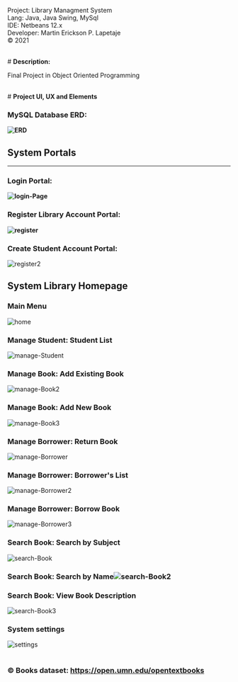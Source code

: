 Project: Library Managment System  
Lang: Java, Java Swing, MySql  
IDE: Netbeans 12.x  
Developer: Martin Erickson P. Lapetaje  
&copy; 2021

<br>
# <b> Description:</b>

Final Project in Object Oriented Programming

<br>
# <b>Project UI, UX and Elements<b>

<br>

### <b> MySQL Database ERD:</b>

<img src="https://i.ibb.co/2kzLNHD/ERD.png" alt="ERD" border="0"><br>

## System Portals

<hr>

### <b>Login Portal: </b>

<img src="https://i.ibb.co/QKc72vj/login-Page.png" alt="login-Page" border="0"><br>

### Register Library Account Portal:</b>

<img src="https://i.ibb.co/W6XzqV4/register.png" alt="register" border="0"><br>

### Create Student Account Portal:</b>

<img src="https://i.ibb.co/jZr2c7F/register2.png" alt="register2" border="0"><br>

## System Library Homepage

### <b>Main Menu</b>

<img src="https://i.ibb.co/yYLYxKx/home.png" alt="home" border="0"><br>

### <b>Manage Student: Student List</b>

<img src="https://i.ibb.co/mhHHy8H/manage-Student.png" alt="manage-Student" border="0"><br>

### <b>Manage Book: Add Existing Book</b>

<img src="https://i.ibb.co/jrrkCc6/manage-Book2.png" alt="manage-Book2" border="0"><br>

### <b>Manage Book: Add New Book</b>

<img src="https://i.ibb.co/ncnLWbP/manage-Book3.png" alt="manage-Book3" border="0"><br>

### <b>Manage Borrower: Return Book</b>

<img src="https://i.ibb.co/gwBk91z/manage-Borrower.png" alt="manage-Borrower" border="0"><br>

### <b>Manage Borrower: Borrower's List</b>

<img src="https://i.ibb.co/xF6RzPs/manage-Borrower2.png" alt="manage-Borrower2" border="0"><br>

### <b>Manage Borrower: Borrow Book</b>

<img src="https://i.ibb.co/LhhDbC0/manage-Borrower3.png" alt="manage-Borrower3" border="0"><br>

### <b>Search Book: Search by Subject</b>

<img src="https://i.ibb.co/PNr64Pk/search-Book.png" alt="search-Book" border="0"><br>

### <b>Search Book: Search by Name</b><img src="https://i.ibb.co/Yjbs9mh/search-Book2.png" alt="search-Book2" border="0"><br>

### <b>Search Book: View Book Description</b>

<img src="https://i.ibb.co/gZmHswS/search-Book3.png" alt="search-Book3" border="0"><br>

### <b>System settings</b>

<img src="https://i.ibb.co/smfyB0h/settings.png" alt="settings" border="0">

<br>
<br>

### &copy; Books dataset: https://open.umn.edu/opentextbooks
